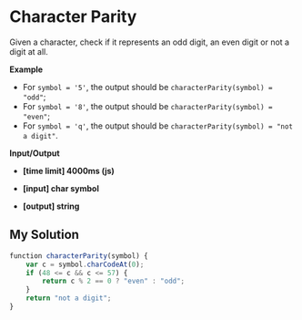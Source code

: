 # Character Parity
﻿Given a character, check if it represents an odd digit, an even digit or not a digit at all.

**Example**

*   For `symbol = '5'`, the output should be
    `characterParity(symbol) = "odd"`;
*   For `symbol = '8'`, the output should be
    `characterParity(symbol) = "even"`;
*   For `symbol = 'q'`, the output should be
    `characterParity(symbol) = "not a digit"`.

**Input/Output**

*   **[time limit] 4000ms (js)**

*   **[input] char symbol**

*   **[output] string**


## My Solution
```javascript
﻿function characterParity(symbol) {
    var c = symbol.charCodeAt(0);
    if (48 <= c && c <= 57) {
        return c % 2 == 0 ? "even" : "odd";
    }
    return "not a digit";
}
​
```
